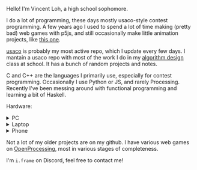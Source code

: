 Hello! I'm Vincent Loh, a high school sophomore.

I do a lot of programming, these days mostly usaco-style contest programming.
A few years ago I used to spend a lot of time making (pretty bad) web games
with p5js, and still occasionally make little animation projects, like
[this one](https://github.com/vmhl87/simple-animation-framework).

[usaco](https://github.com/vmhl87/usaco) is probably my most active repo,
which I update every few days. I mantain a usaco repo with most of the work
I do in my [algorithm design](https://github.com/vmhl87/alg_design) class
at school. It has a bunch of random projects and notes.

C and C++ are the languages I primarily use, especially for contest programming.
Occasionally I use Python or JS, and rarely Processing. Recently I've been
messing around with functional programming and learning a bit of Haskell.

Hardware:

<details><summary>PC</summary>

My desktop is an AMD machine - Ryzen 5 2600 running Ubuntu.
It has a pretty standard setup running Gnome on Ubuntu 22.

I dislike IDEs and primarily use a combination of nvim and tmux.
I may in the future switch to an i3 on Debian setup similar to the
one on my laptop.

![](assets/pc.png)

</details>

<details><summary>Laptop</summary>

My choice of laptop is rather odd - it's a Lenovo ideapad 3 chromebook.

With an Intel Celeron N4020 underclocked to 1.1GHz and Intel integrated
graphics, its performance is far from good. However, combined with a
pretty big battery, it gets a very high SOT. I end up having
to charge once every week or so, despite using it for school.

A few months ago, I ran this laptop in "standard" chromeOS, doing most
of my work in the VT2 virtual terminal emulator (essentially a TTY)
but I recently flashed a UEFI bootloader and installed Debian 12.

Though I have i3 configured, I end up doing the majority of my work
in the TTY, with a combination of nvim, tmux, and w3m.

![](assets/chrono-tty.png)

![](assets/chrono.png)

</details>

<details><summary>Phone</summary>

I use a jailbroken iphone SE (first generation, from 2016) on iOS 13.4.1.
It has the clang toolchain and SDK installed, so I can (and sometimes do)
code on this device.

I used to use unc0ver v6.2.0, with the elu bootstrap, but recently I
switched to procursus on Odyssey.

![](assets/phone.png)

I am not very good at Objective-C, but I have written a few tweaks -
for example [radianator](https://github.com/vmhl87/radianator).

</details>

Not a lot of my older projects are on my github. I have various web games
on [OpenProcessing](https://openprocessing.org/user/250345), most in various
stages of completeness.

I'm `i.frame` on Discord, feel free to contact me!
